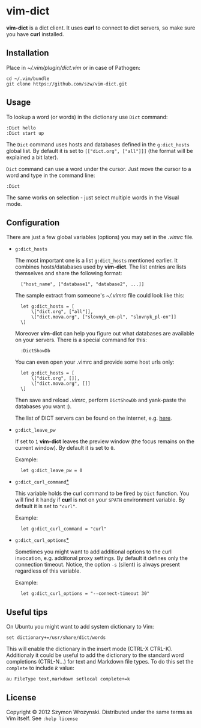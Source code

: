 vim-dict
========

**vim-dict** is a dict client. It uses **curl** to connect to dict servers, so make sure
you have **curl** installed.


Installation
------------

Place in *~/.vim/plugin/dict.vim* or in case of Pathogen:

    cd ~/.vim/bundle
    git clone https://github.com/szw/vim-dict.git


Usage
-----

To lookup a word (or words) in the dictionary use `Dict` command:

    :Dict hello
    :Dict start up

The `Dict` command uses hosts and databases defined in the `g:dict_hosts` global list. By
default it is set to `[["dict.org", ["all"]]]` (the format will be explained a bit later).

`Dict` command can use a word under the cursor. Just move the cursor to a word and type in
the command line:

    :Dict

The same works on selection - just select multiple words in the Visual mode.

Configuration
-------------

There are just a few global variables (options) you may set in the *.vimrc* file.

* `g:dict_hosts`

  The most important one is a list `g:dict_hosts` mentioned earlier. It combines
  hosts/databases used by **vim-dict**. The list entries are lists themselves and share
  the following format:

        ["host_name", ["database1", "database2", ...]]

  The sample extract from someone's  *~/.vimrc* file could look like this:

        let g:dict_hosts = [
            \["dict.org", ["all"]],
            \["dict.mova.org", ["slovnyk_en-pl", "slovnyk_pl-en"]]
        \]

  Moreover **vim-dict** can help you figure out what databases are available on your
  servers. There is a special command for this:

        :DictShowDb

  You can even open your .vimrc and provide some host urls only:

        let g:dict_hosts = [
            \["dict.org", []],
            \["dict.mova.org", []]
        \]

  Then save and reload *.vimrc*, perform `DictShowDb` and yank-paste the databases you
  want :).

  The list of DICT servers can be found on the internet, e.g.
  [here](http://luetzschena-stahmeln.de/dictd/index.php).

* `g:dict_leave_pw`

  If set to `1` **vim-dict** leaves the preview window (the focus remains on the current
  window). By default it is set to `0`.

  Example:

        let g:dict_leave_pw = 0

* `g:dict_curl_command`[*][1]

  This variable holds the curl command to be fired by `Dict` function. You will find it
  handy if **curl** is not on your `$PATH` environment variable. By default it is set to
  `"curl"`.

  Example:

        let g:dict_curl_command = "curl"


* `g:dict_curl_options`[*][1]

  Sometimes you might want to add additional options to the curl invocation, e.g.
  additonal proxy settings. By default it defines only the connection timeout. Notice, the
  option `-s` (silent) is always present regardless of this variable.

  Example:

        let g:dict_curl_options = "--connect-timeout 30"


Useful tips
-----------

On Ubuntu you might want to add system dictionary to Vim:

    set dictionary+=/usr/share/dict/words

This will enable the dictionary in the insert mode (CTRL-X CTRL-K). Additionaly it could
be useful to add the dictionary to the standard word completions (CTRL-N...) for text and
Markdown file types. To do this set the `complete` to include *k* value:

    au FileType text,markdown setlocal complete+=k


License
-------

Copyright &copy; 2012 Szymon Wrozynski. Distributed under the same terms as Vim itself.
See `:help license`

[1]: https://github.com/szw/vim-dict/pull/1  "Thanks to Ingo Karkat"
